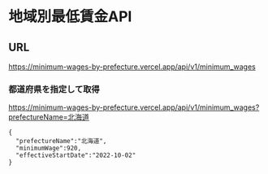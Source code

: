 # 地域別最低賃金API

## URL
https://minimum-wages-by-prefecture.vercel.app/api/v1/minimum_wages

### 都道府県を指定して取得
https://minimum-wages-by-prefecture.vercel.app/api/v1/minimum_wages?prefectureName=北海道

```
{
  "prefectureName":"北海道",
  "minimumWage":920,
  "effectiveStartDate":"2022-10-02"
}
```